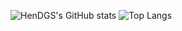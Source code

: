![HenDGS's GitHub stats](https://github-readme-stats-pi-taupe-72.vercel.app/api?username=hendgs&show_icons=true&theme=tokyonight&include_all_commits=true&count_private=true)
![Top Langs](https://github-readme-stats-pi-taupe-72.vercel.app/api/top-langs/?username=hendgs&hide=jupyter%20notebook,html,tex,scss&langs_count=8&layout=compact)
